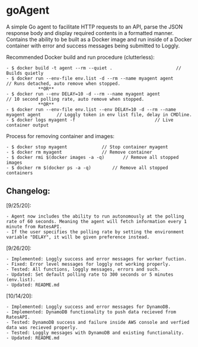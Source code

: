 # goAgent
A simple Go agent to facilitate HTTP requests to an API, parse the JSON response body and display required contents in a formatted manner.
Contains the ability to be built as a Docker image and run inside of a Docker container with error and success messages being submitted to Loggly.

Recommended Docker build and run procedure (clutterless):

	- $ docker build -t agent --rm --quiet .	 					// Builds quietly 
	- $ docker run --env-file env.list -d --rm --name myagent agent				// Runs detached, auto remove when stopped.
				**OR**
	- $ docker run --env DELAY=10 -d --rm --name myagent agent				// 10 second polling rate, auto remove when stopped.
				**OR**
	- $ docker run --env-file env.list --env DELAY=10 -d --rm --name myagent agent		// Loggly token in env list file, delay in CMDline.
	- $ docker logs myagent -f								// Live container output
	
Process for removing container and images:

	- $ docker stop myagent				// Stop container myagent
	- $ docker rm myagent				// Remove container
	- $ docker rmi $(docker images -a -q)		// Remove all stopped images
	- $ docker rm $(docker ps -a -q)		// Remove all stopped containers
	
Changelog:
-------------------------------------------------------------
[9/25/20]: 

	- Agent now includes the ability to run autonomously at the polling rate of 60 seconds. Meaning the agent will fetch information every 1 minute from RatesAPI. 
	- If the user specifies the polling rate by setting the environment variable "DELAY", it will be given preference instead.

[9/26/20]: 

	- Implemented: Loggly success and error messages for worker fuction.
	- Fixed: Error level messages for loggly not working properly.
	- Tested: All functions, loggly messages, errors and such.
	- Updated: Set default polling rate to 300 seconds or 5 minutes (env.list).
	- Updated: README.md
	
[10/14/20]: 

	- Implemented: Loggly success and error messages for DynamoDB.
	- Implemented: DynamoDB functionality to push data recieved from RatesAPI.
	- Tested: DynamoDB success and failure inside AWS console and verfied data was recieved properly.
	- Tested: Loggly messages with DynamoDB and existing functionality.
	- Updated: README.md
